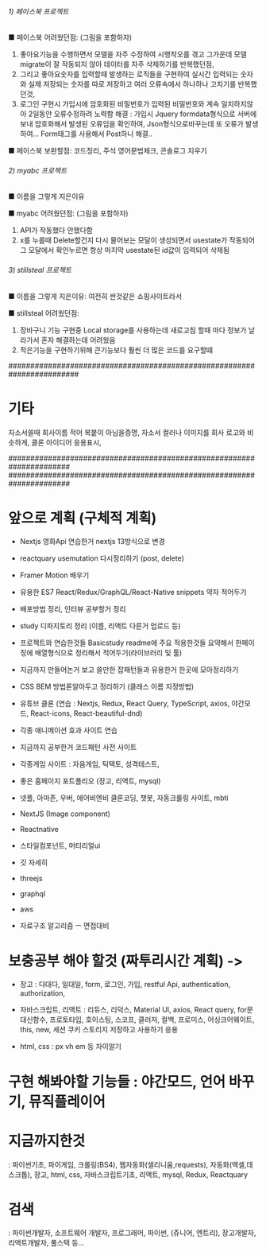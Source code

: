 ###### 1) 페이스북 프로젝트

■ 페이스북 어려웠던점: (그림을 포함하자)
1. 좋아요기능을 수행하면서 모델을 자주 수정하여 시행착오를 겪고 그가운데 모델 migrate이 잘 작동되지 않아 데이터를 자주 삭제하기를 반복했던점,
2. 그리고 좋아요숫자를 입력할때 발생하는 로직들을 구현하여 실시간 입력되는 숫자와 실제 저장되는 숫자를 따로 저장하고
여러 오류속에서 하나하나 고치기를 반복했던것,
3. 로그인 구현시 가입시에 암호화된 비밀번호가 입력된 비밀번호와 계속 일치하지않아 2일동안 오류수정하려 노력함
해결 : 가입시 Jquery formdata형식으로 서버에 보내 암호화해서 발생된 오류임을 확인하여, Json형식으로바꾸는데
또 오류가 발생하여... Form태그를 사용해서 Post하니 해결..

■ 페이스북 보완할점: 
코드정리, 주석 영어문법체크, 콘솔로그 지우기

###### 2) myabc 프로젝트
■ 이름을 그렇게 지은이유

■ myabc 어려웠던점: (그림을 포함하자)
1. API가 작동했다 안했다함
2. x를 누를때 Delete할건지 다시 물어보는 모달이 생성되면서 usestate가 작동되어
그 모달에서 확인누르면 항상 마지막 usestate된 id값이 입력되어 삭제됨


###### 3) stillsteal 프로젝트
■ 이름을 그렇게 지은이유:
여전히 싼것같은 쇼핑사이트라서

■ stillsteal 어려웠던점:
1. 장바구니 기능 구현중 Local storage를 사용하는데 새로고침 할때 마다 정보가 날라가서 혼자 해결하는데 어려웠음
2. 작은기능을 구현하기위해 큰기능보다 훨씬 더 많은 코드를 요구할떄


########################################################################


# 기타
자소서쓸때 회사이름 적어 복붙이 아님을증명,
자소서 컬러나 이미지를 회사 로고와 비슷하게, 클론 아이디어 응용표시,

######################################################################
######################################################################

# 앞으로 계획 (구체적 계획)
- Nextjs 영화Api 연습한거 nextjs 13방식으로 변경
- reactquary usemutation 다시정리하기 (post, delete)
- Framer Motion 배우기
- 유용한 ES7 React/Redux/GraphQL/React-Native snippets 약자 적어두기
- 배포방법 정리, 인터뷰 공부할거 정리
- study 디파지토리 정리 (이름, 리액트 다른거 업로드 등) 
- 프로젝트와 연습한것들 Basicstudy readme에 주요 적용한것들 요약해서
한페이징에 배열형식으로 정리해서 적어두기(라이브러리 및 툴)
- 지금까지 만들어논거 보고 쓸만한 잡패턴들과 유용한거 한곳에 모아정리하기
- CSS BEM 방법론알아두고 정리하기 (클래스 이름 지정방법)

- 유튜브 클론 (연습 : Nextjs, Redux, React Query, TypeScript, axios, 야간모드, React-icons, React-beautiful-dnd)

- 각종 애니메이션 효과 사이트 연습
- 지금까지 공부한거 코드패턴 사전 사이트

- 각종게임 사이트 : 자음게임, 틱택토, 성격테스트,
- 좋은 홈페이지 포트폴리오 (장고, 리액트, mysql)
- 넷플, 아마존, 우버, 에어비엔비 클론코딩, 챗봇, 자동크롤링 사이트, mbti


- NextJS (Image component)
- Reactnative
- 스타일컴포넌트, 머티리얼ui
- 깃 자세히
- threejs
- graphql
- aws

- 자료구조 알고리즘
ㅡ 면접대비

# 보충공부 해야 할것 (짜투리시간 계획) -> 
- 장고 : 다대다, 일대일, form, 로그인, 가입, restful Api, authentication, authorization,
- 자바스크립트, 리액트 : 리듀스, 리덕스, Material UI, axios, React query, for문대신함수, 프로토타입, 호이스팅, 스코프, 클러저,
컬백, 프로미스, 어싱크어웨이트, this, new, 세션 쿠키 스토리지 저장하고 사용하기 응용

- html, css : px vh em 등 차이알기


# 구현 해봐야할 기능들 : 야간모드, 언어 바꾸기, 뮤직플레이어


# 지금까지한것
: 파이썬기초, 파이게임, 크롤링(BS4), 웹자동화(셀리니움,requests), 자동화(엑셀,데스크톱),
장고, html, css, 자바스크립트기초, 리액트, mysql, Redux, Reactquary

# 검색 
: 파이썬개발자, 소프트웨어 개발자, 프로그래머, 파이썬, (쥬니어, 엔트리), 장고개발자, 리액트개발자, 풀스택 등...

